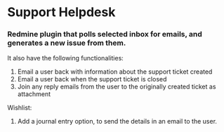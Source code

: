 # Support Helpdesk

### Redmine plugin that polls selected inbox for emails, and generates a new issue from them.

It also have the following functionalities:

1. Email a user back with information about the support ticket created
2. Email a user back when the support ticket is closed
3. Join any reply emails from the user to the originally created ticket as attachment

Wishlist:

1. Add a journal entry option, to send the details in an email to the user.